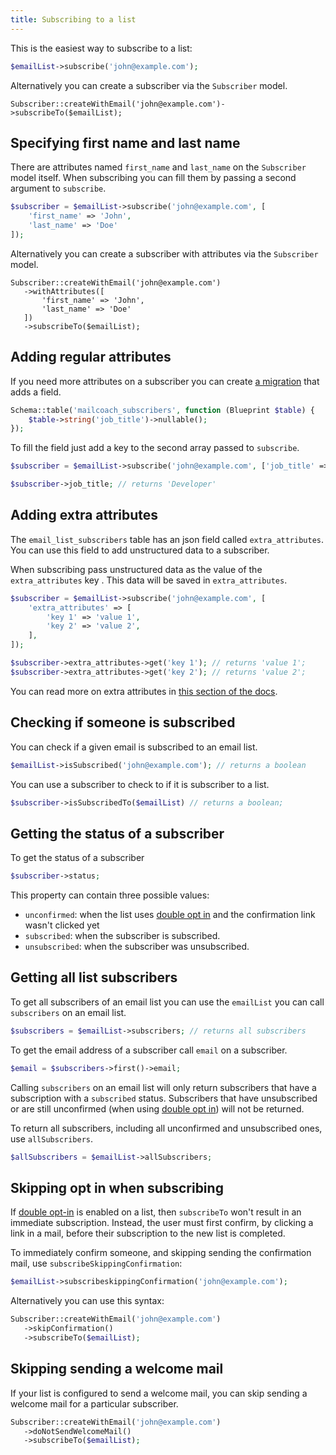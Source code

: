 ```yaml
---
title: Subscribing to a list
---
```


This is the easiest way to subscribe to a list:

```php
$emailList->subscribe('john@example.com');
```

Alternatively you can create a subscriber via the `Subscriber` model.

```
Subscriber::createWithEmail('john@example.com')->subscribeTo($emailList);
```

## Specifying first name and last name

There are attributes named `first_name` and `last_name` on the `Subscriber` model itself. When subscribing you can fill them by passing a second argument to `subscribe`.

```php
$subscriber = $emailList->subscribe('john@example.com', [
    'first_name' => 'John', 
    'last_name' => 'Doe'
]);
```

Alternatively you can create a subscriber with attributes via the `Subscriber` model.

```
Subscriber::createWithEmail('john@example.com')
   ->withAttributes([
       'first_name' => 'John', 
       'last_name' => 'Doe'
   ])
   ->subscribeTo($emailList);
```

## Adding regular attributes

If you need more attributes on a subscriber you can create [a migration](https://laravel.com/docs/v2/master/migrations) that adds a field.

```php
Schema::table('mailcoach_subscribers', function (Blueprint $table) {
    $table->string('job_title')->nullable();
});
```

To fill the field just add a key to the second array passed to `subscribe`.

```php
$subscriber = $emailList->subscribe('john@example.com', ['job_title' => 'Developer']);

$subscriber->job_title; // returns 'Developer'
```

## Adding extra attributes

The `email_list_subscribers` table has an json field called `extra_attributes`. You can use this field to add unstructured data to a subscriber.

When subscribing pass unstructured data as the value of the `extra_attributes` key . This data will be saved in `extra_attributes`.

```php
$subscriber = $emailList->subscribe('john@example.com', [
    'extra_attributes' => [
        'key 1' => 'value 1',
        'key 2' => 'value 2',
    ],
]);

$subscriber->extra_attributes->get('key 1'); // returns 'value 1';
$subscriber->extra_attributes->get('key 2'); // returns 'value 2';
```

You can read more on extra attributes in [this section of the docs](/docs/v2/package/advanced-usage/working-with-extra-attributes-on-subscribers).

## Checking if someone is subscribed

You can check if a given email is subscribed to an email list.

```php
$emailList->isSubscribed('john@example.com'); // returns a boolean
```

You can use a subscriber to check to if it is subscriber to a list.

```php
$subscriber->isSubscribedTo($emailList) // returns a boolean;
```

## Getting the status of a subscriber

To get the status of a subscriber

```php
$subscriber->status;
```

This property can contain three possible values:
- `unconfirmed`: when the list uses [double opt in](/docs/v2/package/working-with-lists/using-double-opt-in) and the confirmation link wasn't clicked yet
- `subscribed`: when the subscriber is subscribed.
- `unsubscribed`: when the subscriber was unsubscribed.

## Getting all list subscribers

To get all subscribers of an email list you can use the `emailList` you can call `subscribers` on an email list.

```php
$subscribers = $emailList->subscribers; // returns all subscribers
```

To get the email address of a subscriber call `email` on a subscriber.

```php
$email = $subscribers->first()->email;
```

Calling `subscribers` on an email list will only return subscribers that have a subscription with a `subscribed` status. Subscribers that have unsubscribed or are still unconfirmed (when using [double opt in](/docs/v2/package/working-with-lists/using-double-opt-in)) will not be returned.

To return all subscribers, including all unconfirmed and unsubscribed ones, use `allSubscribers`.

```php
$allSubscribers = $emailList->allSubscribers;
```

## Skipping opt in when subscribing

If [double opt-in](/docs/v2/package/working-with-lists/using-double-opt-in) is enabled on a list, then `subscribeTo` won't result in an immediate subscription. Instead, the user must first confirm, by clicking a link in a mail, before their subscription to the new list is completed.

To immediately confirm someone, and skipping sending the confirmation mail, use `subscribeSkippingConfirmation`:

```php
$emailList->subscribeskippingConfirmation('john@example.com');
```

Alternatively you can use this syntax:

```php
Subscriber::createWithEmail('john@example.com')
   ->skipConfirmation()
   ->subscribeTo($emailList);
```

## Skipping sending a welcome mail

If your list is configured to send a welcome mail, you can skip sending a welcome mail for a particular subscriber.

```php
Subscriber::createWithEmail('john@example.com')
   ->doNotSendWelcomeMail()
   ->subscribeTo($emailList);
```